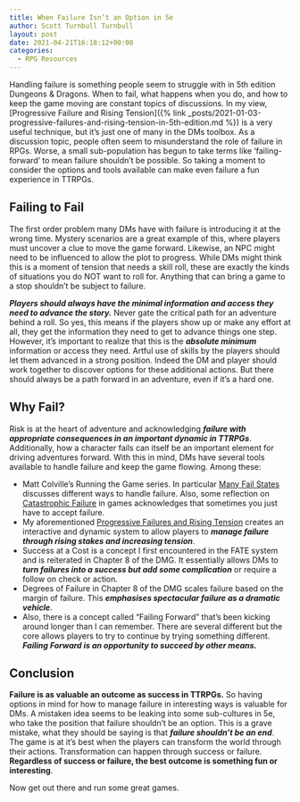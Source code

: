 ```yaml
---
title: When Failure Isn’t an Option in 5e
author: Scott Turnbull Turnbull
layout: post
date: 2021-04-21T16:18:12+00:00
categories:
  - RPG Resources
---
```

Handling failure is something people seem to struggle with in 5th edition Dungeons & Dragons. When to fail, what happens when you do, and how to keep the game moving are constant topics of discussions. In my view, [Progressive Failure and Rising Tension]({% link _posts/2021-01-03-progressive-failures-and-rising-tension-in-5th-edition.md %}) is a very useful technique, but it&#8217;s just one of many in the DMs toolbox. As a discussion topic, people often seem to misunderstand the role of failure in RPGs. Worse, a small sub-population has begun to take terms like &#8216;failing-forward&#8217; to mean failure shouldn&#8217;t be possible. So taking a moment to consider the options and tools available can make even failure a fun experience in TTRPGs.

## Failing to Fail

The first order problem many DMs have with failure is introducing it at the wrong time. Mystery scenarios are a great example of this, where players must uncover a clue to move the game forward. Likewise, an NPC might need to be influenced to allow the plot to progress. While DMs might think this is a moment of tension that needs a skill roll, these are exactly the kinds of situations you do NOT want to roll for. Anything that can bring a game to a stop shouldn&#8217;t be subject to failure.

_**Players should always have the minimal information and access they need to advance the story.**_ Never gate the critical path for an adventure behind a roll. So yes, this means if the players show up or make any effort at all, they get the information they need to get to advance things one step. However, it&#8217;s important to realize that this is the **_absolute minimum_** information or access they need. Artful use of skills by the players should let them advanced in a strong position. Indeed the DM and player should work together to discover options for these additional actions. But there should always be a path forward in an adventure, even if it&#8217;s a hard one.

## Why Fail?

Risk is at the heart of adventure and acknowledging **_failure with appropriate consequences in an important dynamic in TTRPGs_**. Additionally, how a character fails can itself be an important element for driving adventures forward. With this in mind, DMs have several tools available to handle failure and keep the game flowing. Among these:

  * Matt Colville&#8217;s Running the Game series. In particular <a href="https://www.youtube.com/watch?v=l1zaNJrXi5Y" target="_blank" rel="noreferrer noopener">Many Fail States</a> discusses different ways to handle failure. Also, some reflection on <a href="https://www.youtube.com/watch?v=8Q8bVPpc84A" target="_blank" rel="noreferrer noopener">Catastrophic Failure</a> in games acknowledges that sometimes you just have to accept failure.
  * My aforementioned <a href="https://optionalrule.com/2021/01/03/progressive-failures-and-rising-tension-in-5th-edition/" target="_blank" rel="noreferrer noopener">Progressive Failures and Rising Tension</a> creates an interactive and dynamic system to allow players to **_manage failure through rising stakes and increasing tension_**.
  * Success at a Cost is a concept I first encountered in the FATE system and is reiterated in Chapter 8 of the DMG. It essentially allows DMs to **_turn failures into a success but add some complication_** or require a follow on check or action.
  * Degrees of Failure in Chapter 8 of the DMG scales failure based on the margin of failure. This **_emphasises spectacular failure as a dramatic vehicle_**.
  * Also, there is a concept called &#8220;Failing Forward&#8221; that&#8217;s been kicking around longer than I can remember. There are several different but the core allows players to try to continue by trying something different. **_Failing Forward is an opportunity to succeed by other means._**

## Conclusion 

**Failure is as valuable an outcome as success in TTRPGs.** So having options in mind for how to manage failure in interesting ways is valuable for DMs. A mistaken idea seems to be leaking into some sub-cultures in 5e, who take the position that failure shouldn&#8217;t be an option. This is a grave mistake, what they should be saying is that **_failure shouldn&#8217;t be an end_**. The game is at it&#8217;s best when the players can transform the world through their actions. Transformation can happen through success or failure.  **Regardless of success or failure, the best outcome is something fun or interesting**.

Now get out there and run some great games.
